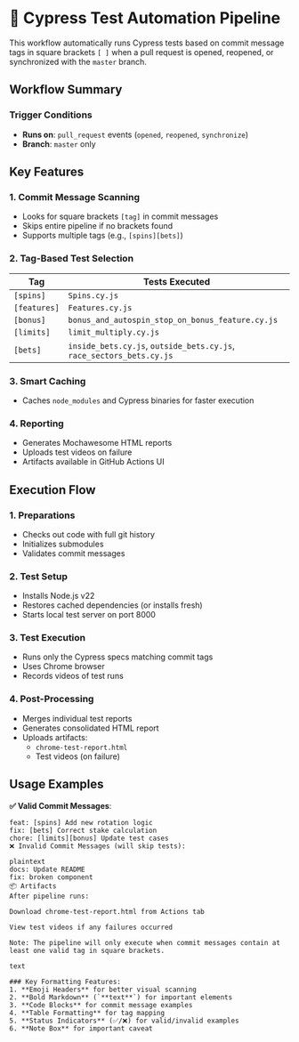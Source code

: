 # 🔄 Cypress Test Automation Pipeline

This workflow automatically runs Cypress tests based on commit message tags in square brackets `[ ]` when a pull request is opened, reopened, or synchronized with the `master` branch.

## Workflow Summary

### Trigger Conditions
- **Runs on**: `pull_request` events (`opened`, `reopened`, `synchronize`)
- **Branch**: `master` only

## Key Features

### 1. **Commit Message Scanning**
   - Looks for square brackets `[tag]` in commit messages
   - Skips entire pipeline if no brackets found
   - Supports multiple tags (e.g., `[spins][bets]`)

### 2. **Tag-Based Test Selection**

| Tag          | Tests Executed |
|--------------|----------------|
| `[spins]`    | `Spins.cy.js` |
| `[features]` | `Features.cy.js` |
| `[bonus]`    | `bonus_and_autospin_stop_on_bonus_feature.cy.js` |
| `[limits]`   | `limit_multiply.cy.js` |
| `[bets]`     | `inside_bets.cy.js`, `outside_bets.cy.js`, `race_sectors_bets.cy.js` |

### 3. **Smart Caching**
   - Caches `node_modules` and Cypress binaries for faster execution

### 4. **Reporting**
   - Generates Mochawesome HTML reports
   - Uploads test videos on failure
   - Artifacts available in GitHub Actions UI

## Execution Flow

### 1. **Preparations**
   - Checks out code with full git history
   - Initializes submodules
   - Validates commit messages

### 2. **Test Setup**
   - Installs Node.js v22
   - Restores cached dependencies (or installs fresh)
   - Starts local test server on port 8000

### 3. **Test Execution**
   - Runs only the Cypress specs matching commit tags
   - Uses Chrome browser
   - Records videos of test runs

### 4. **Post-Processing**
   - Merges individual test reports
   - Generates consolidated HTML report
   - Uploads artifacts:
     - `chrome-test-report.html`
     - Test videos (on failure)

## Usage Examples

**✅ Valid Commit Messages**:
```plaintext
feat: [spins] Add new rotation logic
fix: [bets] Correct stake calculation
chore: [limits][bonus] Update test cases
❌ Invalid Commit Messages (will skip tests):

plaintext
docs: Update README
fix: broken component
📦 Artifacts
After pipeline runs:

Download chrome-test-report.html from Actions tab

View test videos if any failures occurred

Note: The pipeline will only execute when commit messages contain at least one valid tag in square brackets.

text

### Key Formatting Features:
1. **Emoji Headers** for better visual scanning
2. **Bold Markdown** (`**text**`) for important elements
3. **Code Blocks** for commit message examples
4. **Table Formatting** for tag mapping
5. **Status Indicators** (✅/❌) for valid/invalid examples
6. **Note Box** for important caveat
